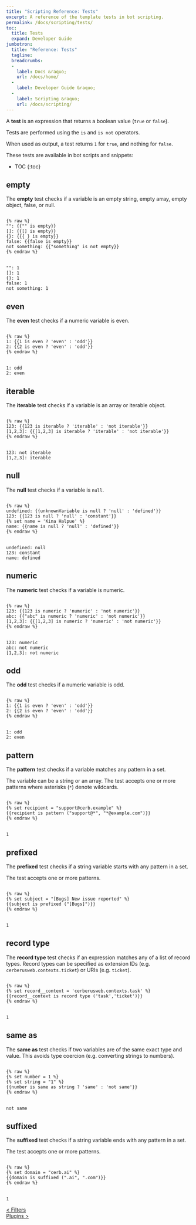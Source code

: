 ```yaml
---
title: "Scripting Reference: Tests"
excerpt: A reference of the template tests in bot scripting.
permalink: /docs/scripting/tests/
toc:
  title: Tests
  expand: Developer Guide
jumbotron:
  title: "Reference: Tests"
  tagline: 
  breadcrumbs:
  -
    label: Docs &raquo;
    url: /docs/home/
  -
    label: Developer Guide &raquo;
  -
    label: Scripting &raquo;
    url: /docs/scripting/
---
```


A **test** is an expression that returns a boolean value (`true` or `false`).

Tests are performed using the `is` and `is not` operators.

When used as output, a test returns `1` for `true`, and nothing for `false`.

These tests are available in bot scripts and snippets:

* TOC
{:toc}

## empty

The **empty** test checks if a variable is an empty string, empty array, empty object, false, or null.

<pre>
<code class="language-twig">
{% raw %}
"": {{"" is empty}}
[]: {{[] is empty}}
{}: {{{ } is empty}}
false: {{false is empty}}
not something: {{"something" is not empty}}
{% endraw %}
</code>
</pre>

```
"": 1
[]: 1
{}: 1
false: 1
not something: 1 
```

## even

The **even** test checks if a numeric variable is even.

<pre>
<code class="language-twig">
{% raw %}
1: {{1 is even ? 'even' : 'odd'}}
2: {{2 is even ? 'even' : 'odd'}}
{% endraw %}
</code>
</pre>

```
1: odd
2: even
```

## iterable

The **iterable** test checks if a variable is an array or iterable object.

<pre>
<code class="language-twig">
{% raw %}
123: {{123 is iterable ? 'iterable' : 'not iterable'}}
[1,2,3]: {{[1,2,3] is iterable ? 'iterable' : 'not iterable'}}
{% endraw %}
</code>
</pre>

```
123: not iterable
[1,2,3]: iterable
```

## null

The **null** test checks if a variable is `null`.

<pre>
<code class="language-twig">
{% raw %}
undefined: {{unknownVariable is null ? 'null' : 'defined'}}
123: {{123 is null ? 'null' : 'constant'}}
{% set name = 'Kina Halpue' %}
name: {{name is null ? 'null' : 'defined'}}
{% endraw %}
</code>
</pre>

```
undefined: null
123: constant
name: defined
```

## numeric

The **numeric** test checks if a variable is numeric.

<pre>
<code class="language-twig">
{% raw %}
123: {{123 is numeric ? 'numeric' : 'not numeric'}}
abc: {{"abc" is numeric ? 'numeric' : 'not numeric'}}
[1,2,3]: {{[1,2,3] is numeric ? 'numeric' : 'not numeric'}}
{% endraw %}
</code>
</pre>

```
123: numeric
abc: not numeric
[1,2,3]: not numeric
```

## odd

The **odd** test checks if a numeric variable is odd.

<pre>
<code class="language-twig">
{% raw %}
1: {{1 is even ? 'even' : 'odd'}}
2: {{2 is even ? 'even' : 'odd'}}
{% endraw %}
</code>
</pre>

```
1: odd
2: even
```

## pattern

The **pattern** test checks if a variable matches any pattern in a set.

The variable can be a string or an array. The test accepts one or more patterns where asterisks (`*`) denote wildcards.

<pre>
<code class="language-twig">
{% raw %}
{% set recipient = "support@cerb.example" %}
{{recipient is pattern ("support@*", "*@example.com")}}
{% endraw %}
</code>
</pre>

```
1
```

## prefixed

The **prefixed** test checks if a string variable starts with any pattern in a set.

The test accepts one or more patterns.

<pre>
<code class="language-twig">
{% raw %}
{% set subject = "[Bugs] New issue reported" %}
{{subject is prefixed ("[Bugs]")}}
{% endraw %}
</code>
</pre>

```
1
```

## record type

The **record type** test checks if an expression matches any of a list of record types. Record types can be specified as extension IDs (e.g. `cerberusweb.contexts.ticket`) or URIs (e.g. `ticket`).

<pre>
<code class="language-twig">
{% raw %}
{% set record__context = 'cerberusweb.contexts.task' %}
{{record__context is record type ('task','ticket')}}
{% endraw %}
</code>
</pre>

```
1
```

## same as

The **same as** test checks if two variables are of the same exact type and value. This avoids type coercion (e.g. converting strings to numbers).

<pre>
<code class="language-twig">
{% raw %}
{% set number = 1 %}
{% set string = "1" %}
{{number is same as string ? 'same' : 'not same'}}
{% endraw %}
</code>
</pre>

```
not same
```

## suffixed

The **suffixed** test checks if a string variable ends with any pattern in a set.

The test accepts one or more patterns.

<pre>
<code class="language-twig">
{% raw %}
{% set domain = "cerb.ai" %}
{{domain is suffixed (".ai", ".com")}}
{% endraw %}
</code>
</pre>

```
1
```

<div class="section-nav">
	<div class="left">
		<a href="/docs/scripting/filters/" class="prev">&lt; Filters</a>
	</div>
	<div class="right align-right">
		<a href="/docs/plugins/" class="prev">Plugins &gt;</a>
	</div>
</div>
<div class="clear"></div>
